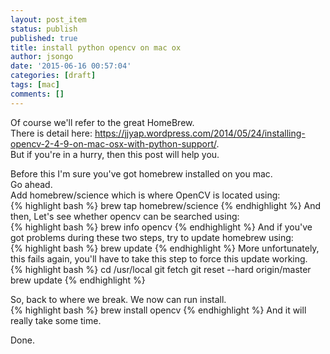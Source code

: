 ```yaml
---
layout: post_item
status: publish
published: true
title: install python opencv on mac ox
author: jsongo
date: '2015-06-16 00:57:04'
categories: [draft]
tags: [mac]
comments: []
---
```

Of course we'll refer to the great HomeBrew.  
There is detail here: https://jjyap.wordpress.com/2014/05/24/installing-opencv-2-4-9-on-mac-osx-with-python-support/.  
But if you're in a hurry, then this post will help you.


Before this I'm sure you've got homebrew installed on you mac.  
Go ahead.  
Add homebrew/science which is where OpenCV is located using:  
{% highlight bash %}
brew tap homebrew/science
{% endhighlight %}
And then, Let's see whether opencv can be searched using:  
{% highlight bash %}
brew info opencv
{% endhighlight %}
And if you've got problems during these two steps, try to update homebrew using:  
{% highlight bash %}
brew update
{% endhighlight %}
More unfortunately, this fails again, you'll have to take this step to force this update working.  
{% highlight bash %}
cd /usr/local
git fetch
git reset --hard origin/master
brew update
{% endhighlight %}

So, back to where we break. We now can run install.  
{% highlight bash %}
brew install opencv
{% endhighlight %}
And it will really take some time.  

Done.
